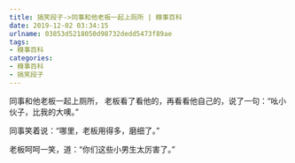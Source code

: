 ```yaml
---
title: 搞笑段子->同事和他老板一起上厕所 | 糗事百科
date: 2019-12-02 03:34:15
urlname: 03853d5218050d98732dedd5473f89ae
tags: 
- 糗事百科
categories:
- 糗事百科
- 搞笑段子
---
```

同事和他老板一起上厕所， 老板看了看他的，再看看他自己的，说了一句：“吆小伙子，比我的大噢。”

同事笑着说：“哪里，老板用得多，磨细了。”

老板呵呵一笑，道：“你们这些小男生太厉害了。”


